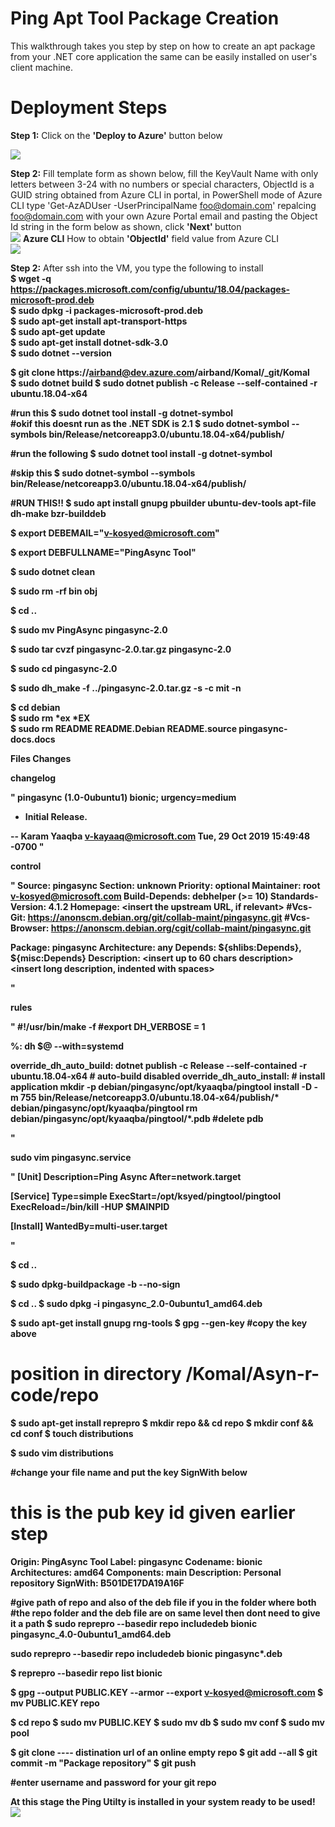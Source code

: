 # Ping Apt Tool Package  Creation
This walkthrough takes you step by step on how to create an apt package from your .NET core application the same can be easily installed on user's client machine.

# Deployment Steps
<b>Step 1:</b> Click on the <b>'Deploy to Azure'</b> button below </br>

<a href="https://azuredeploy.net/" target="_blank"><img src="http://azuredeploy.net/deploybutton.png"/></a>

<b>Step 2:</b> Fill template form as shown below, fill the KeyVault Name with only letters between 3-24 with no numbers or special characters, ObjectId is a GUID string obtained from Azure CLI in portal, in PowerShell mode of Azure CLI type 'Get-AzADUser -UserPrincipalName foo@domain.com' repalcing foo@domain.com with your own Azure Portal email and pasting the Object Id string in the form below as shown, click <b>'Next' </b>button </br>
<img src="https://komalsandboxdiag.blob.core.windows.net/pingarmtemplatereadmefiles/1%20new.png">
<b>Azure CLI</b> How to obtain <b>'ObjectId'</b> field value from Azure CLI</br>
<img src="https://komalsandboxdiag.blob.core.windows.net/pingarmtemplatereadmefiles/0.5.png">





<b>Step 2:</b> After ssh into the VM, you type the following to install</br>
<b>
$ wget -q https://packages.microsoft.com/config/ubuntu/18.04/packages-microsoft-prod.deb</br>
$ sudo dpkg -i packages-microsoft-prod.deb</br>
$ sudo apt-get install apt-transport-https</br>
$ sudo apt-get update</br>
$ sudo apt-get install dotnet-sdk-3.0</br>
$ sudo dotnet --version</br>


$ git clone https://airband@dev.azure.com/airband/Komal/_git/Komal</br>
$ sudo dotnet build
$ sudo dotnet publish -c Release --self-contained -r ubuntu.18.04-x64</br>


#run this
$ sudo dotnet tool install -g dotnet-symbol</br>
#okif this doesnt run as the .NET SDK is 2.1
$ sudo dotnet-symbol --symbols bin/Release/netcoreapp3.0/ubuntu.18.04-x64/publish/</br>


#run the following
$ sudo dotnet tool install -g dotnet-symbol</br>

#skip this
$ sudo dotnet-symbol --symbols bin/Release/netcoreapp3.0/ubuntu.18.04-x64/publish/</br>

#RUN THIS!!
$ sudo apt install gnupg pbuilder ubuntu-dev-tools apt-file dh-make bzr-builddeb</br>


$ export DEBEMAIL="v-kosyed@microsoft.com"</br>

$ export DEBFULLNAME="PingAsync Tool"</br>

$ sudo dotnet clean</br>

$ sudo rm -rf bin obj</br>

$ cd ..</br>

$ sudo mv PingAsync pingasync-2.0</br>

$ sudo tar cvzf pingasync-2.0.tar.gz pingasync-2.0</br>

$ sudo cd pingasync-2.0</br>

$ sudo dh_make -f ../pingasync-2.0.tar.gz -s -c mit -n</br>

$ cd debian </br>
$ sudo rm *ex *EX </br>
$ sudo rm README README.Debian README.source pingasync-docs.docs </br>

Files Changes

changelog

"
pingasync (1.0-0ubuntu1) bionic; urgency=medium

  * Initial Release.

 -- Karam Yaaqba <v-kayaaq@microsoft.com>  Tue, 29 Oct 2019 15:49:48 -0700
"

control 

"
Source: pingasync
Section: unknown
Priority: optional
Maintainer: root <v-kosyed@microsoft.com>
Build-Depends: debhelper (>= 10)
Standards-Version: 4.1.2
Homepage: <insert the upstream URL, if relevant>
#Vcs-Git: https://anonscm.debian.org/git/collab-maint/pingasync.git
#Vcs-Browser: https://anonscm.debian.org/cgit/collab-maint/pingasync.git

Package: pingasync
Architecture: any
Depends: ${shlibs:Depends}, ${misc:Depends}
Description: <insert up to 60 chars description>
 <insert long description, indented with spaces>

"

rules

"
#!/usr/bin/make -f
#export DH_VERBOSE = 1

%:
	dh $@ --with=systemd


override_dh_auto_build:
	dotnet publish -c Release --self-contained -r ubuntu.18.04-x64
	# auto-build disabled
override_dh_auto_install:
	# install application
	mkdir -p debian/pingasync/opt/kyaaqba/pingtool
	install -D -m 755 bin/Release/netcoreapp3.0/ubuntu.18.04-x64/publish/* debian/pingasync/opt/kyaaqba/pingtool
	rm debian/pingasync/opt/kyaaqba/pingtool/*.pdb #delete pdb

"

sudo vim pingasync.service

"
[Unit]
Description=Ping Async
After=network.target

[Service]
Type=simple
ExecStart=/opt/ksyed/pingtool/pingtool
ExecReload=/bin/kill -HUP $MAINPID

[Install]
WantedBy=multi-user.target

"

$ cd ..</br>

$ sudo dpkg-buildpackage -b --no-sign</br>


$ cd ..
$ sudo dpkg -i pingasync_2.0-0ubuntu1_amd64.deb

$ sudo apt-get install gnupg rng-tools
$ gpg --gen-key
#copy the key above

# position in directory /Komal/Asyn-r-code/repo
$ sudo apt-get install reprepro
$ mkdir repo && cd repo
$ mkdir conf && cd conf
$ touch distributions

$ sudo vim distributions


#change your file name and put the key SignWith below
# this is the pub key id given earlier step 
Origin: PingAsync Tool
Label: pingasync
Codename: bionic
Architectures: amd64
Components: main
Description: Personal repository
SignWith: B501DE17DA19A16F 



 #give path of repo and also of the deb file if you in the folder where both
 #the repo folder and the deb file are on same level then dont need to give it a path
$ sudo reprepro --basedir repo includedeb bionic pingasync_4.0-0ubuntu1_amd64.deb

sudo reprepro --basedir repo includedeb bionic pingasync*.deb


$ reprepro --basedir repo list bionic


$ gpg --output PUBLIC.KEY --armor --export v-kosyed@microsoft.com
$ mv PUBLIC.KEY repo

$ cd repo
$ sudo mv PUBLIC.KEY
$ sudo mv db
$ sudo mv conf
$ sudo mv pool


$ git clone ---- distination url of an online empty repo
$ git add --all
$ git commit -m "Package repository"
$ git push

#enter username and password for your git repo


</b>
<b> At this stage the Ping Utilty is installed in your system ready to be used! </b></br>
<img src="https://komalsandboxdiag.blob.core.windows.net/pingarmtemplatereadmefiles/26.png" >






